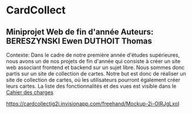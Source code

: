 # CardCollect
Miniprojet Web de fin d'année
Auteurs:
BERESZYNSKI Ewen
DUTHOIT Thomas
---
Contexte: Dans le cadre de notre première année d'études supérieures, nous avons un de nos projets de fin d'année qui consiste à créer un site web associant frontend et backend sur un sujet libre. Nous sommes donc partis sur un site de collection de cartes.
Notre but est donc de réaliser un site de collection de cartes, où les utilisateurs pourront également créer leurs cartes.
La liste des fonctionnalités et des vues est visible dans le [Cahier des charges](cg.md)

https://cardcollectig2i.invisionapp.com/freehand/Mockup-2i-OlRJgLxoI

